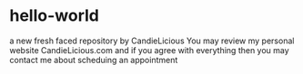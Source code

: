 # hello-world
a new fresh faced repository by CandieLicious
You may review my personal website CandieLicious.com and if you agree with everything then you may contact me about scheduing an appointment
